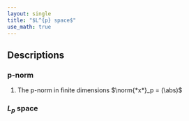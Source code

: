 ```yaml
---
layout: single
title: "$L^{p} space$"
use_math: true
---
```

## Descriptions
### p-norm
1. The p-norm in finite dimensions
$\norm{*x*}_p = (\abs)$
### $L_p$ space
